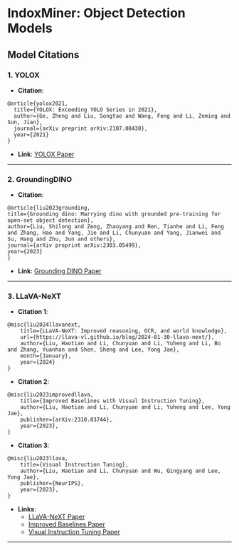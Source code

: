 # IndoxMiner: Object Detection Models

## Model Citations

### 1. **YOLOX**
   - **Citation**:
   ```
   @article{yolox2021,
     title={YOLOX: Exceeding YOLO Series in 2021},
     author={Ge, Zheng and Liu, Songtao and Wang, Feng and Li, Zeming and Sun, Jian},
     journal={arXiv preprint arXiv:2107.08430},
     year={2021}
   }
   ```
   - **Link**: [YOLOX Paper](https://arxiv.org/abs/2107.08430)

---
### 2. **GroundingDINO**
   - **Citation**:
   ```
   @article{liu2023grounding,
  title={Grounding dino: Marrying dino with grounded pre-training for open-set object detection},
  author={Liu, Shilong and Zeng, Zhaoyang and Ren, Tianhe and Li, Feng and Zhang, Hao and Yang, Jie and Li, Chunyuan and Yang, Jianwei and Su, Hang and Zhu, Jun and others},
  journal={arXiv preprint arXiv:2303.05499},
  year={2023}
}
   ```
   - **Link**: [Grounding DINO Paper](https://arxiv.org/abs/2303.05499)

---

### 3. **LLaVA-NeXT**
   - **Citation 1**:
   ```
   @misc{liu2024llavanext,
       title={LLaVA-NeXT: Improved reasoning, OCR, and world knowledge},
       url={https://llava-vl.github.io/blog/2024-01-30-llava-next/},
       author={Liu, Haotian and Li, Chunyuan and Li, Yuheng and Li, Bo and Zhang, Yuanhan and Shen, Sheng and Lee, Yong Jae},
       month={January},
       year={2024}
   }
   ```
   - **Citation 2**:
   ```
   @misc{liu2023improvedllava,
       title={Improved Baselines with Visual Instruction Tuning}, 
       author={Liu, Haotian and Li, Chunyuan and Li, Yuheng and Lee, Yong Jae},
       publisher={arXiv:2310.03744},
       year={2023},
   }
   ```
   - **Citation 3**:
   ```
   @misc{liu2023llava,
       title={Visual Instruction Tuning}, 
       author={Liu, Haotian and Li, Chunyuan and Wu, Qingyang and Lee, Yong Jae},
       publisher={NeurIPS},
       year={2023},
   }
   ```
   - **Links**:
     - [LLaVA-NeXT Paper](https://llava-vl.github.io/blog/2024-01-30-llava-next/)
     - [Improved Baselines Paper](https://arxiv.org/abs/2310.03744)
     - [Visual Instruction Tuning Paper](https://proceedings.neurips.cc/paper/2023)

---
